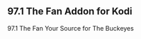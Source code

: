 97.1 The Fan Addon for Kodi
-------------------------------------------

97.1 The Fan Your Source for The Buckeyes

